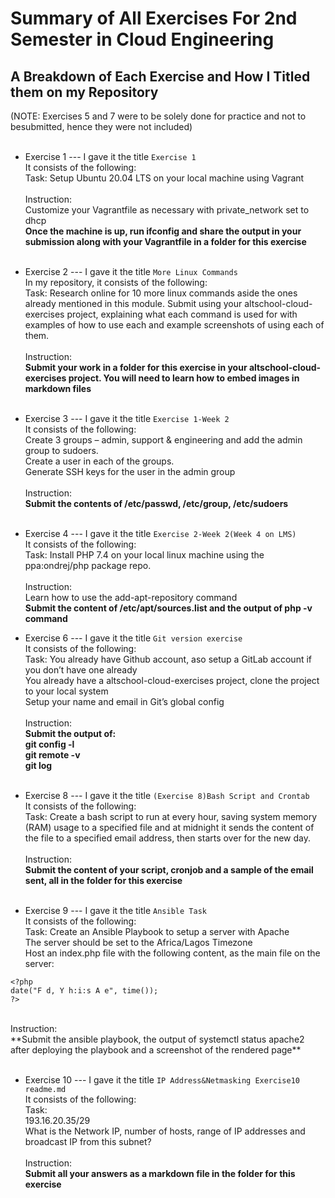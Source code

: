  # Summary of All Exercises For 2nd Semester in Cloud Engineering #
 
## A Breakdown of Each Exercise and How I Titled them on my Repository ##
(NOTE: Exercises 5 and 7 were to be solely done for practice and not to besubmitted, hence they were not included)<br>
<br>

* Exercise 1 --- I gave it the title ``` Exercise 1 ``` <br>
It consists of the following: <br>
Task: Setup Ubuntu 20.04 LTS on your local machine using Vagrant<br><br>
Instruction: <br>
Customize your Vagrantfile as necessary with private_network set to dhcp <br>
**Once the machine is up, run ifconfig and share the output in your submission along with your Vagrantfile in a folder for this exercise** <br><br>

* Exercise 2 --- I gave it the title ``` More Linux Commands ``` <br>
In my repository, it consists of the following: <br>
Task: Research online for 10 more linux commands aside the ones already mentioned in this module. Submit using your altschool-cloud-exercises project, explaining what each command is used for with examples of how to use each and example screenshots of using each of them. <br><br>
Instruction: <br>
**Submit your work in a folder for this exercise in your altschool-cloud-exercises project. You will need to learn how to embed images in markdown files** <br><br>

* Exercise 3 --- I gave it the title ``` Exercise 1-Week 2 ``` <br>
It consists of the following: <br>
Create 3 groups – admin, support & engineering and add the admin group to sudoers. <br>
Create a user in each of the groups. <br>
Generate SSH keys for the user in the admin group <br><br>
Instruction: <br>
**Submit the contents of /etc/passwd, /etc/group, /etc/sudoers** <br><br>

* Exercise 4 --- I gave it the title ``` Exercise 2-Week 2(Week 4 on LMS) ``` <br>
It consists of the following: <br>
Task: Install PHP 7.4 on your local linux machine using the ppa:ondrej/php package repo. <br><br>
Instruction: <br>
Learn how to use the add-apt-repository command<br>
**Submit the content of /etc/apt/sources.list and the output of php -v command**

* Exercise 6 --- I gave it the title ``` Git version exercise ``` <br>
It consists of the following: <br>
Task: You already have Github account, aso setup a GitLab account if you don’t have one already <br>
You already have a altschool-cloud-exercises project, clone the project to your local system <br>
Setup your name and email in Git’s global config <br><br>
Instruction: <br>
**Submit the output of:** <br>
**git config -l** <br>
**git remote -v** <br>
**git log** <br><br>

* Exercise 8 --- I gave it the title ```(Exercise 8)Bash Script and Crontab ``` <br>
It consists of the following: <br>
Task: Create a bash script to run at every hour, saving system memory (RAM) usage to a specified file and at midnight it sends the content of the file to a specified email address, then starts over for the new day. <br><br>
Instruction:<br>
**Submit the content of your script, cronjob and a sample of the email sent, all in the folder for this exercise** <br><br>

* Exercise 9 --- I gave it the title ``` Ansible Task ```<br> 
It consists of the following: <br>
Task: Create an Ansible Playbook to setup a server with Apache <br>
The server should be set to the Africa/Lagos Timezone <br>
Host an index.php file with the following content, as the main file on the server: <br>
```
<?php 
date("F d, Y h:i:s A e", time());
?>

```
<br>
Instruction: <br>
**Submit the ansible playbook, the output of systemctl status apache2 after deploying the playbook and a screenshot of the rendered page** <br><br>

* Exercise 10 --- I gave it the title ``` IP Address&Netmasking Exercise10 readme.md ``` <br>
It consists of the following: <br>
Task: <br>
193.16.20.35/29 <br>
What is the Network IP, number of hosts, range of IP addresses and broadcast IP from this subnet? <br><br>
Instruction: <br> 
**Submit all your answers as a markdown file in the folder for this exercise**




